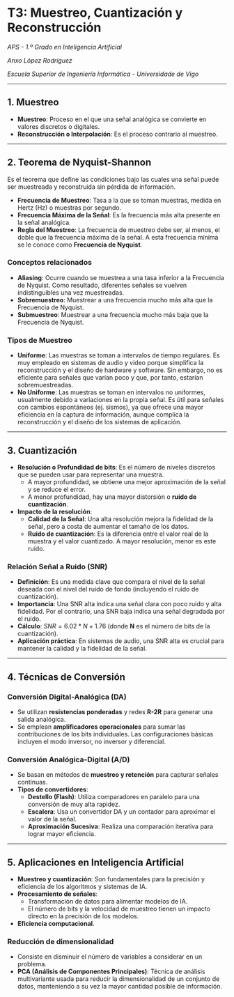 
# T3: Muestreo, Cuantización y Reconstrucción
*APS - 1.º Grado en Inteligencia Artificial*

*Anxo López Rodríguez*

*Escuela Superior de Ingeniería Informática - Universidade de Vigo*

---

## 1. Muestreo
* **Muestreo**: Proceso en el que una señal analógica se convierte en valores discretos o digitales.
* **Reconstrucción o Interpolación**: Es el proceso contrario al muestreo.

---

## 2. Teorema de Nyquist-Shannon
Es el teorema que define las condiciones bajo las cuales una señal puede ser muestreada y reconstruida sin pérdida de información.

* **Frecuencia de Muestreo**: Tasa a la que se toman muestras, medida en Hertz (Hz) o muestras por segundo.
* **Frecuencia Máxima de la Señal**: Es la frecuencia más alta presente en la señal analógica.
* **Regla del Muestreo**: La frecuencia de muestreo debe ser, al menos, el doble que la frecuencia máxima de la señal. A esta frecuencia mínima se le conoce como **Frecuencia de Nyquist**.

### Conceptos relacionados
* **Aliasing**: Ocurre cuando se muestrea a una tasa inferior a la Frecuencia de Nyquist. Como resultado, diferentes señales se vuelven indistinguibles una vez muestreadas.
* **Sobremuestreo**: Muestrear a una frecuencia mucho más alta que la Frecuencia de Nyquist.
* **Submuestreo**: Muestrear a una frecuencia mucho más baja que la Frecuencia de Nyquist.

### Tipos de Muestreo
* **Uniforme**: Las muestras se toman a intervalos de tiempo regulares. Es muy empleado en sistemas de audio y video porque simplifica la reconstrucción y el diseño de hardware y software. Sin embargo, no es eficiente para señales que varían poco y que, por tanto, estarían sobremuestreadas.
* **No Uniforme**: Las muestras se toman en intervalos no uniformes, usualmente debido a variaciones en la propia señal. Es útil para señales con cambios espontáneos (ej. sismos), ya que ofrece una mayor eficiencia en la captura de información, aunque complica la reconstrucción y el diseño de los sistemas de aplicación.

---

## 3. Cuantización
* **Resolución o Profundidad de bits**: Es el número de niveles discretos que se pueden usar para representar una muestra.
    * A mayor profundidad, se obtiene una mejor aproximación de la señal y se reduce el error.
    * A menor profundidad, hay una mayor distorsión o **ruido de cuantización**.
* **Impacto de la resolución**:
    * **Calidad de la Señal**: Una alta resolución mejora la fidelidad de la señal, pero a costa de aumentar el tamaño de los datos.
    * **Ruido de cuantización**: Es la diferencia entre el valor real de la muestra y el valor cuantizado. A mayor resolución, menor es este ruido.

### Relación Señal a Ruido (SNR)
* **Definición**: Es una medida clave que compara el nivel de la señal deseada con el nivel del ruido de fondo (incluyendo el ruido de cuantización).
* **Importancia**: Una SNR alta indica una señal clara con poco ruido y alta fidelidad. Por el contrario, una SNR baja indica una señal degradada por el ruido.
* **Cálculo**: $SNR = 6.02 * N + 1.76$ (donde **N** es el número de bits de la cuantización).
* **Aplicación práctica**: En sistemas de audio, una SNR alta es crucial para mantener la calidad y la fidelidad de la señal.

---

## 4. Técnicas de Conversión

### Conversión Digital-Analógica (DA)
* Se utilizan **resistencias ponderadas** y redes **R-2R** para generar una salida analógica.
* Se emplean **amplificadores operacionales** para sumar las contribuciones de los bits individuales. Las configuraciones básicas incluyen el modo inversor, no inversor y diferencial.

### Conversión Analógica-Digital (A/D)
* Se basan en métodos de **muestreo y retención** para capturar señales continuas.
* **Tipos de convertidores**:
    * **Destello (Flash)**: Utiliza comparadores en paralelo para una conversión de muy alta rapidez.
    * **Escalera**: Usa un convertidor DA y un contador para aproximar el valor de la señal.
    * **Aproximación Sucesiva**: Realiza una comparación iterativa para lograr mayor eficiencia.

---

## 5. Aplicaciones en Inteligencia Artificial

* **Muestreo y cuantización**: Son fundamentales para la precisión y eficiencia de los algoritmos y sistemas de IA.
* **Procesamiento de señales**:
    * Transformación de datos para alimentar modelos de IA.
    * El número de bits y la velocidad de muestreo tienen un impacto directo en la precisión de los modelos.
* **Eficiencia computacional**.

### Reducción de dimensionalidad
* Consiste en disminuir el número de variables a considerar en un problema.
* **PCA (Análisis de Componentes Principales)**: Técnica de análisis multivariante usada para reducir la dimensionalidad de un conjunto de datos, manteniendo a su vez la mayor cantidad posible de información.
